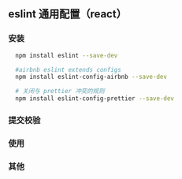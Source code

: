 ## eslint 通用配置（react）

### 安装

```bash
  npm install eslint --save-dev

  #airbnb eslint extends configs
  npm install eslint-config-airbnb --save-dev

  # 关闭与 prettier 冲突的规则
  npm install eslint-config-prettier --save-dev

```

### 提交校验


### 使用


### 其他

